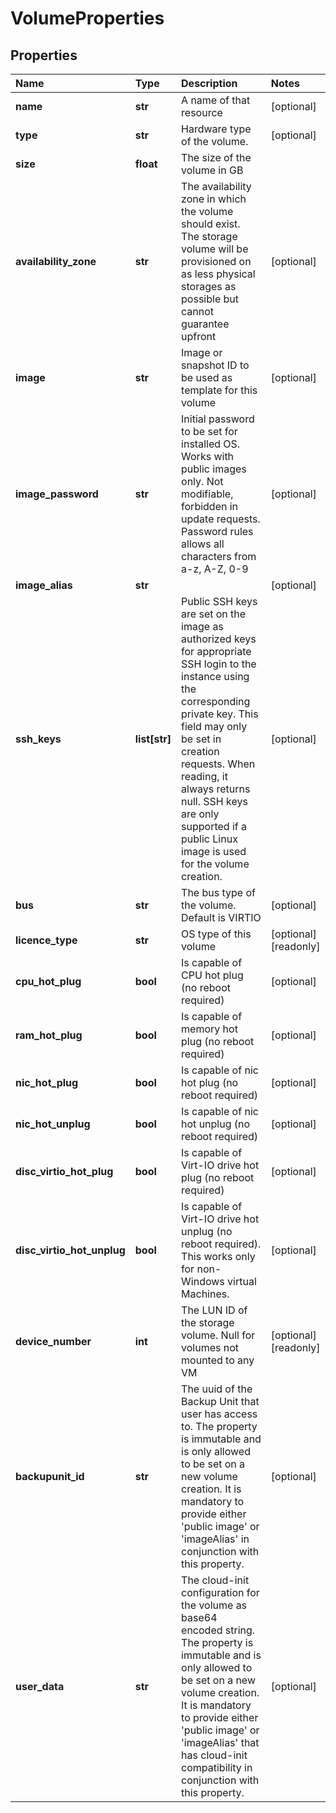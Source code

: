 # VolumeProperties

## Properties

| Name | Type | Description | Notes |
| :--- | :--- | :--- | :--- |
| **name** | **str** | A name of that resource | \[optional\] |
| **type** | **str** | Hardware type of the volume. | \[optional\] |
| **size** | **float** | The size of the volume in GB |  |
| **availability\_zone** | **str** | The availability zone in which the volume should exist. The storage volume will be provisioned on as less physical storages as possible but cannot guarantee upfront | \[optional\] |
| **image** | **str** | Image or snapshot ID to be used as template for this volume | \[optional\] |
| **image\_password** | **str** | Initial password to be set for installed OS. Works with public images only. Not modifiable, forbidden in update requests. Password rules allows all characters from a-z, A-Z, 0-9 | \[optional\] |
| **image\_alias** | **str** |  | \[optional\] |
| **ssh\_keys** | **list\[str\]** | Public SSH keys are set on the image as authorized keys for appropriate SSH login to the instance using the corresponding private key. This field may only be set in creation requests. When reading, it always returns null. SSH keys are only supported if a public Linux image is used for the volume creation. | \[optional\] |
| **bus** | **str** | The bus type of the volume. Default is VIRTIO | \[optional\] |
| **licence\_type** | **str** | OS type of this volume | \[optional\] \[readonly\] |
| **cpu\_hot\_plug** | **bool** | Is capable of CPU hot plug \(no reboot required\) | \[optional\] |
| **ram\_hot\_plug** | **bool** | Is capable of memory hot plug \(no reboot required\) | \[optional\] |
| **nic\_hot\_plug** | **bool** | Is capable of nic hot plug \(no reboot required\) | \[optional\] |
| **nic\_hot\_unplug** | **bool** | Is capable of nic hot unplug \(no reboot required\) | \[optional\] |
| **disc\_virtio\_hot\_plug** | **bool** | Is capable of Virt-IO drive hot plug \(no reboot required\) | \[optional\] |
| **disc\_virtio\_hot\_unplug** | **bool** | Is capable of Virt-IO drive hot unplug \(no reboot required\). This works only for non-Windows virtual Machines. | \[optional\] |
| **device\_number** | **int** | The LUN ID of the storage volume. Null for volumes not mounted to any VM | \[optional\] \[readonly\] |
| **backupunit\_id** | **str** | The uuid of the Backup Unit that user has access to. The property is immutable and is only allowed to be set on a new volume creation. It is mandatory to provide either 'public image' or 'imageAlias' in conjunction with this property. | \[optional\] |
| **user\_data** | **str** | The cloud-init configuration for the volume as base64 encoded string. The property is immutable and is only allowed to be set on a new volume creation. It is mandatory to provide either 'public image' or 'imageAlias' that has cloud-init compatibility in conjunction with this property. | \[optional\] |

